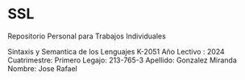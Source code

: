 # SSL
Repositorio Personal para Trabajos Individuales

Sintaxis y Semantica de los Lenguajes
K-2051
Año Lectivo : 2024  Cuatrimestre: Primero
Legajo: 213-765-3
Apellido: Gonzalez Miranda
Nombre: Jose Rafael
